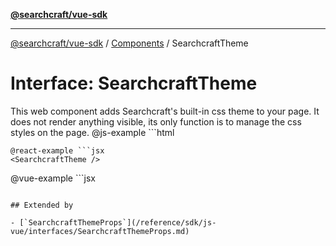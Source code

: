 [**@searchcraft/vue-sdk**](/reference/sdk/js-vue/README.md)

***

[@searchcraft/vue-sdk](/reference/sdk/js-vue/globals.md) / [Components](/reference/sdk/js-vue/namespaces/Components/README.md) / SearchcraftTheme

# Interface: SearchcraftTheme

This web component adds Searchcraft's built-in css theme to your page. It does not render anything visible, its only function is to manage the css styles on the page.
@js-example ```html
<searchcraft-theme />
```
@react-example ```jsx
<SearchcraftTheme />
```
@vue-example ```jsx
<SearchcraftTheme />
```

## Extended by

- [`SearchcraftThemeProps`](/reference/sdk/js-vue/interfaces/SearchcraftThemeProps.md)
